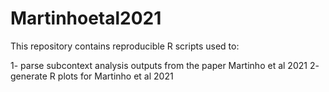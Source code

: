 # Martinhoetal2021

This repository contains reproducible R scripts used to:

1- parse subcontext analysis outputs from the paper Martinho et al 2021 
2- generate R plots for Martinho et al 2021 
